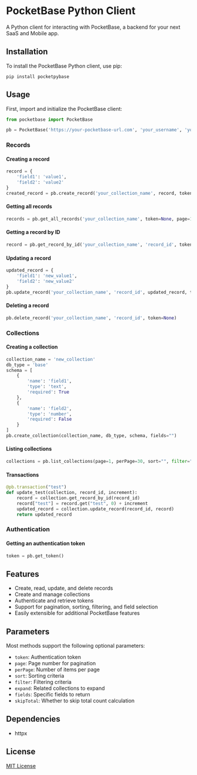 # PocketBase Python Client

A Python client for interacting with PocketBase, a backend for your next SaaS and Mobile app.

## Installation

To install the PocketBase Python client, use pip:

```
pip install pocketpybase
```

## Usage

First, import and initialize the PocketBase client:

```python
from pocketbase import PocketBase

pb = PocketBase('https://your-pocketbase-url.com', 'your_username', 'your_password')
```

### Records

#### Creating a record

```python
record = {
    'field1': 'value1',
    'field2': 'value2'
}
created_record = pb.create_record('your_collection_name', record, token=None, expand="", fields="")
```

#### Getting all records

```python
records = pb.get_all_records('your_collection_name', token=None, page=1, perPage=30, sort="", filter="", expand="", fields="", skipTotal=False)
```

#### Getting a record by ID

```python
record = pb.get_record_by_id('your_collection_name', 'record_id', token=None, expand="", fields="")
```

#### Updating a record

```python
updated_record = {
    'field1': 'new_value1',
    'field2': 'new_value2'
}
pb.update_record('your_collection_name', 'record_id', updated_record, token=None, expand="", fields="")
```

#### Deleting a record

```python
pb.delete_record('your_collection_name', 'record_id', token=None)
```

### Collections

#### Creating a collection

```python
collection_name = 'new_collection'
db_type = 'base'
schema = [
    {
        'name': 'field1',
        'type': 'text',
        'required': True
    },
    {
        'name': 'field2',
        'type': 'number',
        'required': False
    }
]
pb.create_collection(collection_name, db_type, schema, fields="")
```

#### Listing collections

```python
collections = pb.list_collections(page=1, perPage=30, sort="", filter="", fields="", skipTotal=False)
```

#### Transactions

```python
@pb.transaction("test")
def update_test(collection, record_id, increment):
    record = collection.get_record_by_id(record_id)
    record["test"] = record.get("test", 0) + increment
    updated_record = collection.update_record(record_id, record)
    return updated_record
```

### Authentication

#### Getting an authentication token

```python
token = pb.get_token()
```

## Features

- Create, read, update, and delete records
- Create and manage collections
- Authenticate and retrieve tokens
- Support for pagination, sorting, filtering, and field selection
- Easily extensible for additional PocketBase features

## Parameters

Most methods support the following optional parameters:

- `token`: Authentication token
- `page`: Page number for pagination
- `perPage`: Number of items per page
- `sort`: Sorting criteria
- `filter`: Filtering criteria
- `expand`: Related collections to expand
- `fields`: Specific fields to return
- `skipTotal`: Whether to skip total count calculation

## Dependencies

- httpx

## License

[MIT License](LICENSE)
